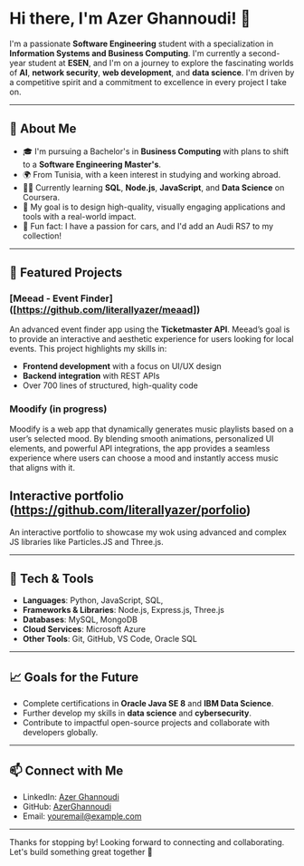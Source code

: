 # Hi there, I'm Azer Ghannoudi! 👋

I'm a passionate **Software Engineering** student with a specialization in **Information Systems and Business Computing**. I'm currently a second-year student at **ESEN**, and I'm on a journey to explore the fascinating worlds of **AI**, **network security**, **web development**, and **data science**. I'm driven by a competitive spirit and a commitment to excellence in every project I take on.

---

## 🚀 About Me

- 🎓 I'm pursuing a Bachelor's in **Business Computing** with plans to shift to a **Software Engineering Master's**.
- 🌍 From Tunisia, with a keen interest in studying and working abroad.
- 👨‍💻 Currently learning **SQL**, **Node.js**, **JavaScript**, and **Data Science** on Coursera.
- 🎯 My goal is to design high-quality, visually engaging applications and tools with a real-world impact.
- 🚗 Fun fact: I have a passion for cars, and I'd add an Audi RS7 to my collection!

---

## 💼 Featured Projects

### [Meead - Event Finder] ([https://github.com/literallyazer/meaad])
An advanced event finder app using the **Ticketmaster API**. Meead’s goal is to provide an interactive and aesthetic experience for users looking for local events. This project highlights my skills in:
  - **Frontend development** with a focus on UI/UX design
  - **Backend integration** with REST APIs
  - Over 700 lines of structured, high-quality code

### Moodify (in progress)
Moodify is a web app that dynamically generates music playlists based on a user’s selected mood. By blending smooth animations, personalized UI elements, and powerful API integrations, the app provides a seamless experience where users can choose a mood and instantly access music that aligns with it.

## Interactive portfolio (https://github.com/literallyazer/porfolio)
An interactive portfolio to showcase my wok using advanced and complex JS libraries like Particles.JS and Three.js.

---

## 🔧 Tech & Tools

- **Languages**: Python, JavaScript, SQL, 
- **Frameworks & Libraries**: Node.js, Express.js, Three.js
- **Databases**: MySQL, MongoDB
- **Cloud Services**: Microsoft Azure
- **Other Tools**: Git, GitHub, VS Code, Oracle SQL

---

## 📈 Goals for the Future

- Complete certifications in **Oracle Java SE 8** and **IBM Data Science**.
- Further develop my skills in **data science** and **cybersecurity**.
- Contribute to impactful open-source projects and collaborate with developers globally.

---

## 📫 Connect with Me

- LinkedIn: [Azer Ghannoudi]((https://www.linkedin.com/in/azer-ghannoudi-260b662b1/))
- GitHub: [AzerGhannoudi](https://github.com/literallyazer)
- Email: [youremail@example.com](mailto:azer.ghannoudi@esen.tn)

---

Thanks for stopping by! Looking forward to connecting and collaborating. Let's build something great together 🚀
